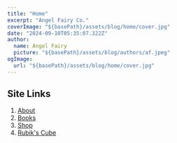 ```yaml
---
title: "Home"
excerpt: "Angel Fairy Co."
coverImage: "${basePath}/assets/blog/home/cover.jpg"
date: "2024-09-10T05:35:07.322Z"
author:
  name: Angel Fairy
  picture: "${basePath}/assets/blog/authors/af.jpeg"
ogImage:
  url: "${basePath}/assets/blog/home/cover.jpg"
---
```


## Site Links

1.  [About](${basePath}/posts/about)
2.  [Books](${basePath}/posts/books)
3.  [Shop](${basePath}/posts/shop)
4.  [Rubik's Cube](${basePath}/posts/rubiks-cube)

